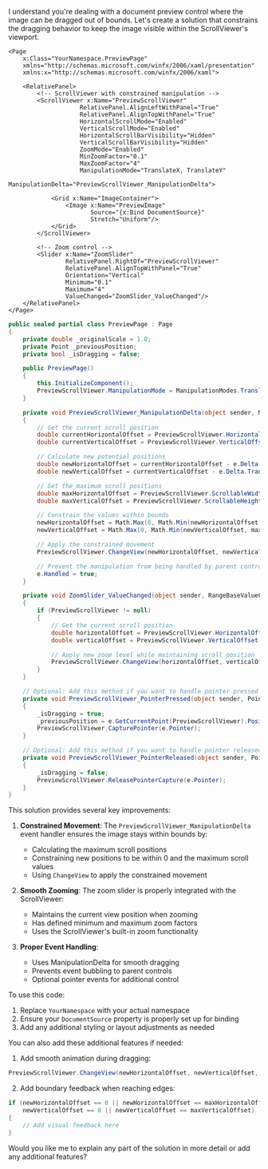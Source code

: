 I understand you're dealing with a document preview control where the image can be dragged out of bounds. Let's create a solution that constrains the dragging behavior to keep the image visible within the ScrollViewer's viewport.



```xaml
<Page
    x:Class="YourNamespace.PreviewPage"
    xmlns="http://schemas.microsoft.com/winfx/2006/xaml/presentation"
    xmlns:x="http://schemas.microsoft.com/winfx/2006/xaml">
    
    <RelativePanel>
        <!-- ScrollViewer with constrained manipulation -->
        <ScrollViewer x:Name="PreviewScrollViewer"
                    RelativePanel.AlignLeftWithPanel="True"
                    RelativePanel.AlignTopWithPanel="True"
                    HorizontalScrollMode="Enabled"
                    VerticalScrollMode="Enabled"
                    HorizontalScrollBarVisibility="Hidden"
                    VerticalScrollBarVisibility="Hidden"
                    ZoomMode="Enabled"
                    MinZoomFactor="0.1"
                    MaxZoomFactor="4"
                    ManipulationMode="TranslateX, TranslateY"
                    ManipulationDelta="PreviewScrollViewer_ManipulationDelta">
            
            <Grid x:Name="ImageContainer">
                <Image x:Name="PreviewImage"
                       Source="{x:Bind DocumentSource}"
                       Stretch="Uniform"/>
            </Grid>
        </ScrollViewer>

        <!-- Zoom control -->
        <Slider x:Name="ZoomSlider"
                RelativePanel.RightOf="PreviewScrollViewer"
                RelativePanel.AlignTopWithPanel="True"
                Orientation="Vertical"
                Minimum="0.1"
                Maximum="4"
                ValueChanged="ZoomSlider_ValueChanged"/>
    </RelativePanel>
</Page>

```

```csharp
public sealed partial class PreviewPage : Page
{
    private double _originalScale = 1.0;
    private Point _previousPosition;
    private bool _isDragging = false;

    public PreviewPage()
    {
        this.InitializeComponent();
        PreviewScrollViewer.ManipulationMode = ManipulationModes.TranslateX | ManipulationModes.TranslateY;
    }

    private void PreviewScrollViewer_ManipulationDelta(object sender, ManipulationDeltaRoutedEventArgs e)
    {
        // Get the current scroll position
        double currentHorizontalOffset = PreviewScrollViewer.HorizontalOffset;
        double currentVerticalOffset = PreviewScrollViewer.VerticalOffset;

        // Calculate new potential positions
        double newHorizontalOffset = currentHorizontalOffset - e.Delta.Translation.X;
        double newVerticalOffset = currentVerticalOffset - e.Delta.Translation.Y;

        // Get the maximum scroll positions
        double maxHorizontalOffset = PreviewScrollViewer.ScrollableWidth;
        double maxVerticalOffset = PreviewScrollViewer.ScrollableHeight;

        // Constrain the values within bounds
        newHorizontalOffset = Math.Max(0, Math.Min(newHorizontalOffset, maxHorizontalOffset));
        newVerticalOffset = Math.Max(0, Math.Min(newVerticalOffset, maxVerticalOffset));

        // Apply the constrained movement
        PreviewScrollViewer.ChangeView(newHorizontalOffset, newVerticalOffset, null, true);

        // Prevent the manipulation from being handled by parent controls
        e.Handled = true;
    }

    private void ZoomSlider_ValueChanged(object sender, RangeBaseValueChangedEventArgs e)
    {
        if (PreviewScrollViewer != null)
        {
            // Get the current scroll position
            double horizontalOffset = PreviewScrollViewer.HorizontalOffset;
            double verticalOffset = PreviewScrollViewer.VerticalOffset;

            // Apply new zoom level while maintaining scroll position
            PreviewScrollViewer.ChangeView(horizontalOffset, verticalOffset, (float)e.NewValue, true);
        }
    }

    // Optional: Add this method if you want to handle pointer pressed events
    private void PreviewScrollViewer_PointerPressed(object sender, PointerRoutedEventArgs e)
    {
        _isDragging = true;
        _previousPosition = e.GetCurrentPoint(PreviewScrollViewer).Position;
        PreviewScrollViewer.CapturePointer(e.Pointer);
    }

    // Optional: Add this method if you want to handle pointer released events
    private void PreviewScrollViewer_PointerReleased(object sender, PointerRoutedEventArgs e)
    {
        _isDragging = false;
        PreviewScrollViewer.ReleasePointerCapture(e.Pointer);
    }
}

```

This solution provides several key improvements:

1. **Constrained Movement**: The `PreviewScrollViewer_ManipulationDelta` event handler ensures the image stays within bounds by:
   - Calculating the maximum scroll positions
   - Constraining new positions to be within 0 and the maximum scroll values
   - Using `ChangeView` to apply the constrained movement

2. **Smooth Zooming**: The zoom slider is properly integrated with the ScrollViewer:
   - Maintains the current view position when zooming
   - Has defined minimum and maximum zoom factors
   - Uses the ScrollViewer's built-in zoom functionality

3. **Proper Event Handling**:
   - Uses ManipulationDelta for smooth dragging
   - Prevents event bubbling to parent controls
   - Optional pointer events for additional control

To use this code:

1. Replace `YourNamespace` with your actual namespace
2. Ensure your `DocumentSource` property is properly set up for binding
3. Add any additional styling or layout adjustments as needed

You can also add these additional features if needed:

1. Add smooth animation during dragging:
```csharp
PreviewScrollViewer.ChangeView(newHorizontalOffset, newVerticalOffset, null, false);
```

2. Add boundary feedback when reaching edges:
```csharp
if (newHorizontalOffset == 0 || newHorizontalOffset == maxHorizontalOffset ||
    newVerticalOffset == 0 || newVerticalOffset == maxVerticalOffset)
{
    // Add visual feedback here
}
```

Would you like me to explain any part of the solution in more detail or add any additional features?
